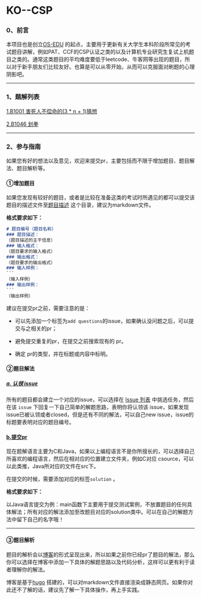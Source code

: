 # KO--CSP
### 0、前言

本项目也是创立[OS-EDU](https://github.com/Practice-Dream) 的起点，主要用于更新有关大学生本科阶段所常见的考试题目讲解，例如PAT、CCF的CSP认证之类的以及计算机专业研究生复试上机题目之类的。通常这类题目的平均难度要低于leetcode、牛客网等出现的题目，所以对于新手朋友们比较友好。也算是可以从零开始，从而可以克服面对刷题的心理阴影吧。

---

### 1、题解列表
[1.B1001 害死人不偿命的(3 * n + 1)猜想](https://os-edu.github.io/posts/b1001/)

[2.B1046 划拳](https://os-edu.github.io/b1046/)

---

### 2、参与指南

如果您有好的想法以及意见，欢迎来提交pr，主要包括而不限于增加题目、题目解法、题目解析等。

#### ①增加题目

如果您发现有较好的题目，或者是比较在准备这类的考试时所遇见的都可以提交该题目的描述文件至[题目描述](https://github.com/Practice-Dream/KO--CSP/tree/main/%E9%A2%98%E7%9B%AE%E6%8F%8F%E8%BF%B0) 这个目录，建议为markdown文件。

**格式要求如下：**

```markdown
# 题目编号（题目名称）
### 题目描述：
（题目描述的主干信息）
### 输入格式：
（题目要求的输入格式）
### 输出格式：
（题目要求的输出格式）
### 输入样例：
​```
（输入样例）
### 输出样例：
​```
（输出样例）
```

建议在提交pr之前，需要注意的是：

-    可以先添加一个标签为`add questions`的issue，如果确认没问题之后，可以提交与之相关的pr；

-    避免提交重复的pr，在提交之前搜索现有的 pr。
-    确定 pr的类型，并在标题或内容中标明。

#### ②题目解法

##### [a. 认领 issue](https://github.com/Practice-Dream/KO--CSP/issues)

所有的题目都会建立一个对应的issue，可以选择在 [Issue 列表](https://github.com/Practice-Dream/KO--CSP/issues) 中挑选任务，然后在该 `issue` 下回复一下自己简单的解题思路，表明你将认领该 issue，如果发现issue已被认领或者closed，但是还有不同的解法，可以自己new issue，issue的标题要表明对应的题目编号。

#### [b.提交pr](https://github.com/Practice-Dream/KO--CSP/pulls)

现在题解语言主要为C和Java，如果以上编程语言不是你所擅长的，可以选择自己所喜欢的编程语言，然后在相对应的位置建立文件夹，例如C对应 csource，可以以此类推，Java所对应的文件在src下。

在提交的时候，需要添加对应的标签`solution` 。

**格式要求如下：**

以Java语言提交为例：main函数下主要用于提交测试案例，不放置题目的任何具体解法；所有对应的解法添加至改题目对应的solution类中。可以在自己的解题方法中留下自己的名字哦！

---

#### ③题目解析

题目的解析会以[博客](https://practice-dream.github.io/)的形式呈现出来，所以如果之前你已经pr了题目的解法，那么你可以选择在博客中添加一下具体的解题思路以及代码分析，这样可以更有利于读者理解你的解法。

博客是基于[hugo](https://github.com/gohugoio/hugo) 搭建的，可以对markdown文件直接渲染成静态网页。如果你对此还不了解的话，建议先了解一下具体操作，再上手实践。

